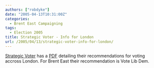 ```yaml
---
authors: ["robdyke"]
date: "2005-04-13T10:31:00Z"
categories:
  - Brent East Campaigning
tags:
  - Election 2005
title: Strategic Voter - Info for London
url: /2005/04/13/strategic-voter-info-for-london/
---
```

[Strategic Voter](http://strategicvoter.org.uk) has a [PDF](http://strategicvoter.org.uk/download/LSV_leaflet.pdf) detailing their recommendations for voting accross London. For Brent East their recommendation is Vote Lib Dem.